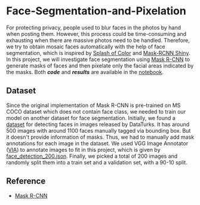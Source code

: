 # Face-Segmentation-and-Pixelation
For protecting privacy, people used to blur faces in the photos by hand when posting them. However, this process could be time-consuming and exhausting when there are massive photos need to be handled. Therefore, we try to obtain mosaic faces automatically with the help of face segmentation, which is inspired by [Splash of Color](https://engineering.matterport.com/splash-of-color-instance-segmentation-with-mask-r-cnn-and-tensorflow-7c761e238b46) and [Mask-RCNN Shiny](https://github.com/huuuuusy/Mask-RCNN-Shiny). In this project, we will investigate face segmentation using [Mask R-CNN](https://github.com/matterport/Mask_RCNN) to generate masks of faces and then pixelate only the facial areas indicated by the masks. Both **_code_** and **_results_** are available in the [notebook](https://github.com/Zhengro/Face-Segmentation-and-Pixelation/blob/master/Face_Segmentation_and_Pixelation.ipynb).
## Dataset
Since the original implementation of Mask R-CNN is pre-trained on MS COCO dataset which does not contain face class, we needed to train our model on another dataset for face segmentation. Initially, we found a [dataset](https://dataturks.com/projects/devika.mishra/face_detection) for detecting faces in images released by DataTurks. It has around 500 images with around 1100 faces manually tagged via bounding box. But it doesn't provide information of masks. Thus, we had to manually add mask annotations for each image in the dataset. We used VGG Image Annotator ([VIA](http://www.robots.ox.ac.uk/~vgg/software/via/)) to annotate images to fit in this project, which is given by [face_detection_200.json](https://github.com/Zhengro/Face-Segmentation-and-Pixelation/blob/master/face_detection_200.json). Finally, we picked a total of 200 images and randomly split them into a train set and a validation set, with a 90-10 split.
## Reference
- [Mask R-CNN](https://arxiv.org/abs/1703.06870)
